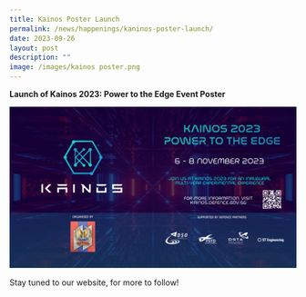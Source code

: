 ```yaml
---
title: Kainos Poster Launch
permalink: /news/happenings/kaninos-poster-launch/
date: 2023-09-26
layout: post
description: ""
image: /images/kainos poster.png
---
```

**Launch of Kainos 2023: Power to the Edge Event Poster** 

![](/images/kainos%20poster.png)

Stay tuned to our website, for more to follow!